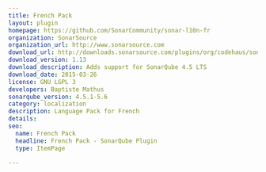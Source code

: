 ```yaml
---
title: French Pack
layout: plugin
homepage: https://github.com/SonarCommunity/sonar-l10n-fr
organization: SonarSource
organization_url: http://www.sonarsource.com
download_url: http://downloads.sonarsource.com/plugins/org/codehaus/sonar-plugins/l10n/sonar-l10n-fr-plugin/1.13/sonar-l10n-fr-plugin-1.13.jar
download_version: 1.13
download_description: Adds support for SonarQube 4.5 LTS
download_date: 2015-03-26
license: GNU LGPL 3
developers: Baptiste Mathus
sonarqube_version: 4.5.1-5.6
category: localization
description: Language Pack for French
details: 
seo: 
  name: French Pack
  headline: French Pack - SonarQube Plugin
  type: ItemPage

---
```

